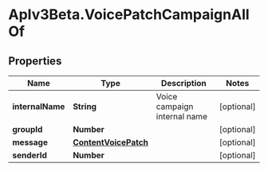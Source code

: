 # ApIv3Beta.VoicePatchCampaignAllOf

## Properties

Name | Type | Description | Notes
------------ | ------------- | ------------- | -------------
**internalName** | **String** | Voice campaign internal name | [optional] 
**groupId** | **Number** |  | [optional] 
**message** | [**ContentVoicePatch**](ContentVoicePatch.md) |  | [optional] 
**senderId** | **Number** |  | [optional] 


